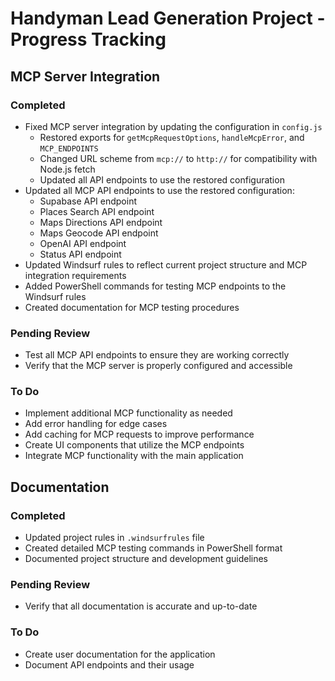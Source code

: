 # Handyman Lead Generation Project - Progress Tracking

## MCP Server Integration

### Completed
- Fixed MCP server integration by updating the configuration in `config.js`
  - Restored exports for `getMcpRequestOptions`, `handleMcpError`, and `MCP_ENDPOINTS`
  - Changed URL scheme from `mcp://` to `http://` for compatibility with Node.js fetch
  - Updated all API endpoints to use the restored configuration
- Updated all MCP API endpoints to use the restored configuration:
  - Supabase API endpoint
  - Places Search API endpoint
  - Maps Directions API endpoint
  - Maps Geocode API endpoint
  - OpenAI API endpoint
  - Status API endpoint
- Updated Windsurf rules to reflect current project structure and MCP integration requirements
- Added PowerShell commands for testing MCP endpoints to the Windsurf rules
- Created documentation for MCP testing procedures

### Pending Review
- Test all MCP API endpoints to ensure they are working correctly
- Verify that the MCP server is properly configured and accessible

### To Do
- Implement additional MCP functionality as needed
- Add error handling for edge cases
- Add caching for MCP requests to improve performance
- Create UI components that utilize the MCP endpoints
- Integrate MCP functionality with the main application

## Documentation

### Completed
- Updated project rules in `.windsurfrules` file
- Created detailed MCP testing commands in PowerShell format
- Documented project structure and development guidelines

### Pending Review
- Verify that all documentation is accurate and up-to-date

### To Do
- Create user documentation for the application
- Document API endpoints and their usage
